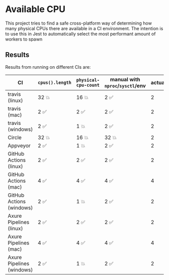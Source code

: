 # Available CPU

This project tries to find a safe cross-platform way of determining how many physical CPUs there are available in a CI environment. The intention is to use this in Jest to automatically select the most performant amount of workers to spawn

## Results

Results from running on different CIs are:

| CI                        | `cpus().length`      | `physical-cpu-count` | manual with `nproc`/`sysctl`/env | actual |
| ------------------------- | -------------------- | -------------------- | -------------------------------- | ------ |
| travis (linux)            | 32 :boom:            | 16 :boom:            | 2 :white_check_mark:             | 2      |
| travis (mac)              | 2 :white_check_mark: | 2 :white_check_mark: | 2 :white_check_mark:             | 2      |
| travis (windows)          | 2 :white_check_mark: | 1 :boom:             | 2 :white_check_mark:             | 2      |
| Circle                    | 32 :boom:            | 16 :boom:            | 32 :boom:                        | 2      |
| Appveyor                  | 2 :white_check_mark: | 1 :boom:             | 2 :white_check_mark:             | 2      |
| GitHub Actions (linux)    | 2 :white_check_mark: | 2 :white_check_mark: | 2 :white_check_mark:             | 2      |
| GitHub Actions (mac)      | 4 :white_check_mark: | 4 :white_check_mark: | 4 :white_check_mark:             | 4      |
| GitHub Actions (windows)  | 2 :white_check_mark: | 1 :boom:             | 2 :white_check_mark:             | 2      |
| Axure Pipelines (linux)   | 2 :white_check_mark: | 2 :white_check_mark: | 2 :white_check_mark:             | 2      |
| Axure Pipelines (mac)     | 4 :white_check_mark: | 4 :white_check_mark: | 4 :white_check_mark:             | 4      |
| Axure Pipelines (windows) | 2 :white_check_mark: | 1 :boom:             | 2 :white_check_mark:             | 2      |

